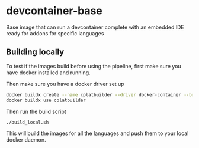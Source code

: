 # devcontainer-base
Base image that can run a devcontainer complete with an embedded IDE ready for addons for specific languages

## Building locally

To test if the images build before using the pipeline, first make sure you have docker installed and running.

Then make sure you have a docker driver set up

```bash
docker buildx create --name cplatbuilder --driver docker-container --bootstrap
docker buildx use cplatbuilder
```

Then run the build script

```bash
./build_local.sh
```

This will build the images for all the languages and push them to your local docker daemon.